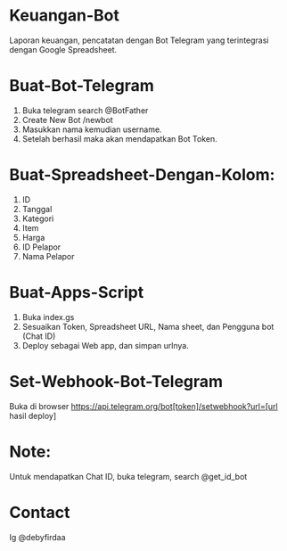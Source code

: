 # Keuangan-Bot
Laporan keuangan, pencatatan dengan Bot Telegram yang terintegrasi dengan Google Spreadsheet.

# Buat-Bot-Telegram
1. Buka telegram search @BotFather
2. Create New Bot /newbot
3. Masukkan nama kemudian username.
4. Setelah berhasil maka akan mendapatkan Bot Token.

# Buat-Spreadsheet-Dengan-Kolom:
1. ID
2. Tanggal
3. Kategori
4. Item
5. Harga
6. ID Pelapor
7. Nama Pelapor

# Buat-Apps-Script
1. Buka index.gs
2. Sesuaikan Token, Spreadsheet URL, Nama sheet, dan Pengguna bot (Chat ID)
3. Deploy sebagai Web app, dan simpan urlnya.

# Set-Webhook-Bot-Telegram
Buka di browser https://api.telegram.org/bot[token]/setwebhook?url=[url hasil deploy]

# Note:
Untuk mendapatkan Chat ID, buka telegram, search @get_id_bot

# Contact
Ig @debyfirdaa
